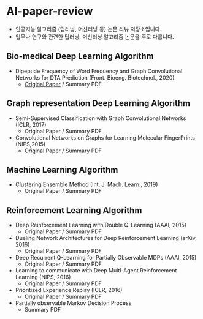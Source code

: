 # AI-paper-review

* 인공지능 알고리즘 (딥러닝, 머신러닝 등) 논문 리뷰 저장소입니다.
* 업무나 연구와 관련한 딥러닝, 머신러닝 알고리즘 논문을 주로 다룹니다.

## Bio-medical Deep Learning Algorithm
* Dipeptide Frequency of Word Frequency and Graph Convolutional Networks for DTA Prediction (Front. Bioeng. Biotechnol., 2020)
  * [Original Paper](https://www.frontiersin.org/articles/10.3389/fbioe.2020.00267/full) / Summary PDF
## Graph representation Deep Learning Algorithm
* Semi-Supervised Classification with Graph Convolutional Networks (ICLR, 2017)
  * Original Paper / Summary PDF
* Convolutional Networks on Graphs for Learning Molecular FingerPrints (NIPS,2015)
  * Original Paper / Summary PDF
## Machine Learning Algorithm
* Clustering Ensemble Method (Int. J. Mach. Learn., 2019)
  * Original Paper / Summary PDF


## Reinforcement Learning Algorithm
* Deep Reinforcement Learning with Double Q-Learning (AAAI, 2015)
  * Original Paper / Summary PDF
* Dueling Network Architectures for Deep Reinforcement Learning (arXiv, 2016)
  * Original Paper / Summary PDF
* Deep Recurrent Q-Learning for Partially Observable MDPs (AAAI, 2015)
  * Original Paper / Summary PDF
* Learning to communicate with Deep Multi-Agent Reinforcement Learning (NIPS, 2016)
  * Original Paper / Summary PDF
* Prioritized Experience Replay (ICLR, 2016)
  * Original Paper / Summary PDF
* Partially observable Markov Decision Process
  * Summary PDF
